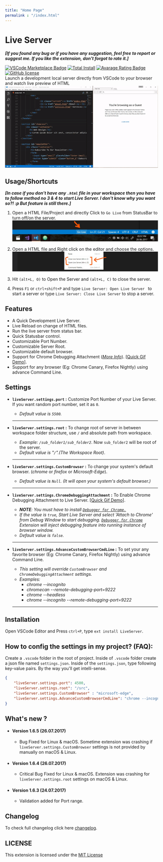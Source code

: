 ```yaml
---
title: "Home Page"
permalink : "/index.html"
---
```



# Live Server
**_[If you found any bug or if you have any suggestion, feel free to report or suggest me. If you like the extension, don't forgot to rate it.]_**

[![VSCode Marketplace Badge](https://vsmarketplacebadge.apphb.com/version/ritwickdey.LiveServer.svg)](https://marketplace.visualstudio.com/items?itemName=ritwickdey.LiveServer) [![Total Install](https://vsmarketplacebadge.apphb.com/installs/ritwickdey.LiveServer.svg)](https://marketplace.visualstudio.com/items?itemName=ritwickdey.LiveServer) [![Avarage Rating Badge](https://vsmarketplacebadge.apphb.com/rating-short/ritwickdey.LiveServer.svg)](https://marketplace.visualstudio.com/items?itemName=ritwickdey.LiveServer) [![GitHub license](https://img.shields.io/badge/license-MIT-blue.svg)](https://github.com/ritwickdey/vscode-live-server/)
<br>
Launch a development local server directly from VSCode to your browser and watch live preview of HTML
<br>
![Live Server Demo VSCode](./images/Screenshot/AnimatedPreview.gif)

## Usage/Shortcuts

**_[In case if you don't have any `.html` file in your workspace then you have to follow method no 3 & 4 to start Live Server. I don't know why you want so?! :p But feature is still there.]_**

1. Open a HTML File/Project and directly Click to `Go Live` from StatusBar to turn off/on the server. 
![Go Live Control Preview](./images/Screenshot/statusbar2.jpg)

2. Open a HTML file and Right click on the editor and choose the options.
![Edit Menu Option Preview](./images/Screenshot/editormenu2.jpg)

3. Hit `(alt+L, O)` to Open the Server and `(alt+L, C)` to close the server. 

4. Press `F1` or `ctrl+shift+P` and type `Live Server: Open Live Server ` to start a server or type `Live Server: Close Live Server` to stop a server.

## Features
* A Quick Development Live Server.
* Live Reload on change of HTML files.
* Run the live server from status bar.
* Quick Statusbar control.
* Customizable Port Number.
* Customizable Server Root.
* Customizable default browser.
* Support for Chrome Debugging Attachment (_[More Info](https://marketplace.visualstudio.com/items?itemName=msjsdiag.debugger-for-chrome)_). [[Quick Gif Demo](./images/Screenshot/ChromeDebugging.gif)].
* Support for any browser (Eg: Chrome Canary, Firefox Nightly) using advance Command Line.


## Settings

* **`liveServer.settings.port` :** Customize Port Number of your Live Server.  If you want random port number, set it as `0`.
    *  _Default value is `5500`._

    <hr>
 
* **`liveServer.settings.root` :** To change root of server in between workspace folder structure,  use `/` and absolute path from workspace.
    * _Example: `/sub_folder1/sub_folder2`_. Now `sub_folder2` will be root of the server.
    *  _Default value is "`/`".(The Workspace Root)_.

    <hr>
 
* **`liveServer.settings.CustomBrowser` :** To change your system's default browser. (_chrome_ or _firefox_ or _Microsoft-Edge_).
    * _Default value is `Null`. (It will open your system's default browser.)_

    <hr>
 
* **`liveServer.settings.ChromeDebuggingAttachment` :** To Enable Chrome Debugging Attachment to Live Server. [[Quick Gif Demo](./images/Screenshot/ChromeDebugging.gif)].
    * _**NOTE**: You must have to install [ `Debugger for Chrome.`](https://marketplace.visualstudio.com/items?itemName=msjsdiag.debugger-for-chrome)_
    * _If the value is `true`, Start Live Server and select 'Attach to Chrome' from Debug Window to start debugging. [`Debugger for Chrome`](https://marketplace.visualstudio.com/items?itemName=msjsdiag.debugger-for-chrome) Extension will inject debugging feature into running instance of browser window._
    *  _Default value is `false`._

    <hr>

* **`liveServer.settings.AdvanceCustomBrowserCmdLine` :**  To set your any favorite browser (Eg: Chrome Canary, Firefox Nightly) using advance Command Line. 
    * _This setting will override `CustomBrowser` and `ChromeDebuggingAttachment` settings._
    * _Examples:_
        * _chrome --incognito_
        * _chromecan --remote-debugging-port=9222_
        * _chrome --headless_
        * _chrome --incognito --remote-debugging-port=9222_
    <hr>

## Installation
Open VSCode Editor and Press `ctrl+P`, type `ext install LiveServer`.


## How to config the settings in my project? (FAQ):
Create a `.vscode` folder in the root of project. Inside of `.vscode` folder create a json file named `settings.json`.
Inside of the `settings.json`, type following key-value pairs. By the way you'll get intelli-sense.

```json
{
    "liveServer.settings.port": 4500,
    "liveServer.settings.root": "/src",
    "liveServer.settings.CustomBrowser" : "microsoft-edge",
    "liveServer.settings.AdvanceCustomBrowserCmdLine": "chrome --incognito --remote-debugging-port=9222"
}
```



## What's new ?

* #### Version 1.6.5 (26.07.2017)
    *  Bug Fixed for Linux & macOS. Sometime extension was crashing if `liveServer.settings.CustomBrowser` settings is not provided by manually on macOS & Linux. 


* #### Version 1.6.4 (26.07.2017)
    * Critical Bug Fixed for Linux & macOS. Extension was crashing for `liveServer.settings.root` settings on macOS & Linux. 

* #### Version 1.6.3 (24.07.2017)
    * Validation added for Port range.


## Changelog
To check full changelog click here [changelog](CHANGELOG.md).

## LICENSE

This extension is licensed under the [MIT License](LICENSE)